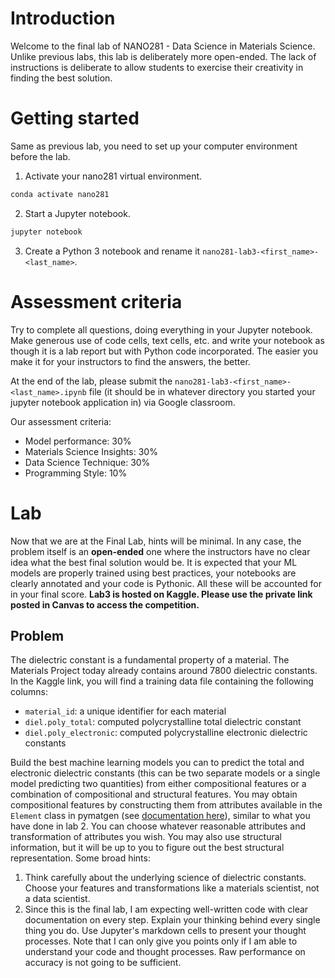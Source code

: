 # Introduction

Welcome to the final lab of NANO281 - Data Science in Materials Science. Unlike previous labs, this lab is deliberately more open-ended. The lack of instructions is deliberate to allow students to exercise their creativity in finding the best solution.

# Getting started

Same as previous lab, you need to set up your computer environment before the lab. 

1. Activate your nano281 virtual environment.
```bash
conda activate nano281
```

2. Start a Jupyter notebook.
```bash
jupyter notebook
```

3. Create a Python 3 notebook and rename it `nano281-lab3-<first_name>-<last_name>`.

# Assessment criteria

Try to complete all questions, doing everything in your Jupyter notebook. Make generous use of code cells, text cells, etc. and write your notebook as though it is a lab report but with Python code incorporated. The easier you make it for your instructors to find the answers, the better.

At the end of the lab, please submit the `nano281-lab3-<first_name>-<last_name>.ipynb` file (it should be in whatever directory you started your jupyter notebook application in) via Google classroom.

Our assessment criteria:

- Model performance: 30%
- Materials Science Insights: 30%
- Data Science Technique: 30%
- Programming Style: 10%


# Lab

Now that we are at the Final Lab, hints will be minimal. In any case, the problem itself is an **open-ended** one where the instructors have no clear idea what the best final solution would be. It is expected that your ML models are properly trained using best practices, your notebooks are clearly annotated and your code is Pythonic. All these will be accounted for in your final score. **Lab3 is hosted on Kaggle. Please use the private link posted in Canvas to access the competition.**

## Problem

The dielectric constant is a fundamental property of a material. The Materials Project today already contains around 7800 dielectric constants. In the Kaggle link, you will find a training data file containing the following columns:

- `material_id`: a unique identifier for each material
- `diel.poly_total`: computed polycrystalline total dielectric constant
- `diel.poly_electronic`: computed polycrystalline electronic dielectric constants

Build the best machine learning models you can to predict the total and electronic dielectric constants (this can be two separate models or a single model predicting two quantities) from either compositional features or a combination of compositional and structural features. You may obtain compositional features by constructing them from attributes available in the `Element` class in pymatgen (see [documentation here](https://pymatgen.org/pymatgen.core.periodic_table.html?highlight=element#pymatgen.core.periodic_table.Element)), similar to what you have done in lab 2. You can choose whatever reasonable attributes and transformation of attributes you wish. You may also use structural information, but it will be up to you to figure out the best structural representation. Some broad hints:

1. Think carefully about the underlying science of dielectric constants. Choose your features and transformations like a materials scientist, not a data scientist.
2. Since this is the final lab, I am expecting well-written code with clear documentation on every step. Explain your thinking behind every single thing you do. Use Jupyter's markdown cells to present your thought processes. Note that I can only give you points only if I am able to understand your code and thought processes. Raw performance on accuracy is not going to be sufficient.
